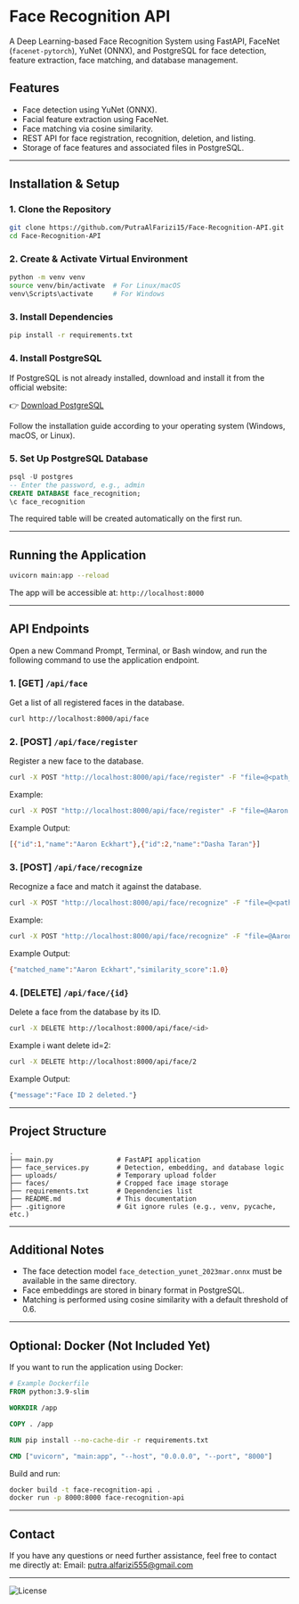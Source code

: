 # Face Recognition API

A Deep Learning-based Face Recognition System using FastAPI, FaceNet (`facenet-pytorch`), YuNet (ONNX), and PostgreSQL for face detection, feature extraction, face matching, and database management.

## Features

- Face detection using YuNet (ONNX).
- Facial feature extraction using FaceNet.
- Face matching via cosine similarity.
- REST API for face registration, recognition, deletion, and listing.
- Storage of face features and associated files in PostgreSQL.

---

## Installation & Setup

### 1. Clone the Repository

```bash
git clone https://github.com/PutraAlFarizi15/Face-Recognition-API.git
cd Face-Recognition-API
```

### 2. Create & Activate Virtual Environment

```bash
python -m venv venv
source venv/bin/activate  # For Linux/macOS
venv\Scripts\activate     # For Windows
```

### 3. Install Dependencies

```bash
pip install -r requirements.txt
```

### 4. Install PostgreSQL
If PostgreSQL is not already installed, download and install it from the official website:

👉 [Download PostgreSQL](https://www.postgresql.org/download/)

Follow the installation guide according to your operating system (Windows, macOS, or Linux).

### 5. Set Up PostgreSQL Database

```sql
psql -U postgres
-- Enter the password, e.g., admin
CREATE DATABASE face_recognition;
\c face_recognition
```

The required table will be created automatically on the first run.

---

## Running the Application

```bash
uvicorn main:app --reload
```

The app will be accessible at: `http://localhost:8000`

---

## API Endpoints

Open a new Command Prompt, Terminal, or Bash window, and run the following command to use the application endpoint.

### 1. **[GET]** `/api/face`

Get a list of all registered faces in the database.

```bash
curl http://localhost:8000/api/face
```

### 2. **[POST]** `/api/face/register`

Register a new face to the database.

```bash
curl -X POST "http://localhost:8000/api/face/register" -F "file=@<path_to_image>"
```

Example:

```bash
curl -X POST "http://localhost:8000/api/face/register" -F "file=@Aaron Eckhart.jpg"
```

Example Output:

```bash
[{"id":1,"name":"Aaron Eckhart"},{"id":2,"name":"Dasha Taran"}]
```

### 3. **[POST]** `/api/face/recognize`

Recognize a face and match it against the database.

```bash
curl -X POST "http://localhost:8000/api/face/recognize" -F "file=@<path_to_image>"
```

Example:

```bash
curl -X POST "http://localhost:8000/api/face/recognize" -F "file=@Aaron Eckhart.jpg"
```

Example Output:

```bash
{"matched_name":"Aaron Eckhart","similarity_score":1.0}
```

### 4. **[DELETE]** `/api/face/{id}`

Delete a face from the database by its ID.

```bash
curl -X DELETE http://localhost:8000/api/face/<id>
```
Example i want delete id=2:

```bash
curl -X DELETE http://localhost:8000/api/face/2
```

Example Output:

```bash
{"message":"Face ID 2 deleted."}
```

---

## Project Structure

```
.
├── main.py                # FastAPI application
├── face_services.py       # Detection, embedding, and database logic
├── uploads/               # Temporary upload folder
├── faces/                 # Cropped face image storage
├── requirements.txt       # Dependencies list
├── README.md              # This documentation
├── .gitignore             # Git ignore rules (e.g., venv, pycache, etc.)
```

---

## Additional Notes

- The face detection model `face_detection_yunet_2023mar.onnx` must be available in the same directory.
- Face embeddings are stored in binary format in PostgreSQL.
- Matching is performed using cosine similarity with a default threshold of 0.6.

---

## Optional: Docker (Not Included Yet)

If you want to run the application using Docker:

```Dockerfile
# Example Dockerfile
FROM python:3.9-slim

WORKDIR /app

COPY . /app

RUN pip install --no-cache-dir -r requirements.txt

CMD ["uvicorn", "main:app", "--host", "0.0.0.0", "--port", "8000"]
```

Build and run:

```bash
docker build -t face-recognition-api .
docker run -p 8000:8000 face-recognition-api
```

---

## Contact

If you have any questions or need further assistance, feel free to contact me directly at:
Email: putra.alfarizi555@gmail.com

---


![License](https://img.shields.io/badge/license-MIT-green)
